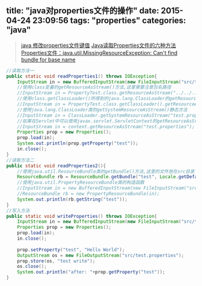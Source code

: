 title: "java对properties文件的操作"
date: 2015-04-24 23:09:56
tags: "properties"
categories: "java"
---

> [java 修改properties文件键值](http://blog.163.com/qin1238888@126/blog/static/8652689820126181002250/)
> [Java读取Properties文件的六种方法](http://blog.csdn.net/senton/article/details/4083127)
> [Properties文件：java.util.MissingResourceException: Can't find bundle for base name](http://panyongzheng.iteye.com/blog/1115306)

```java
//读取方法一
public static void readProperties1() throws IOException{
	InputStream in = new BufferedInputStream(new FileInputStream("src/test.properties"));
	//使用class变量的getResourceAsStream()方法,这里需要注意包名路径
	//InputStream in = PropertyTest.class.getResourceAsStream("../../../test.properties");
	//使用class.getClassLoader()所得到的java.lang.ClassLoader的getResourceAsStream()方法
	//InputStream in = PropertyTest.class.getClassLoader().getResourceAsStream("test.properties");
	//使用java.lang.ClassLoader类的getSystemResourceAsStream()静态方法
	//InputStream in = ClassLoader.getSystemResourceAsStream("test.properties");
	//如果在Servlet中可以使用javax.servlet.ServletContext的getResourceAsStream()方法
	//InputStream in = context.getResourceAsStream("test.properties");
	Properties prop = new Properties();
	prop.load(in);
	System.out.println(prop.getProperty("test"));
	in.close();
}
//读取方法二
public static void readProperties2(){
	//使用java.util.ResourceBundle类的getBundle()方法,这里的文件放在src目录下，如果放在其他包内，写法跟类一样，即com.test
	ResourceBundle rb = ResourceBundle.getBundle("test", Locale.getDefault());
	//使用java.util.PropertyResourceBundle类的构造函数
	//InputStream in = new BufferedInputStream(new FileInputStream("src/test.properties"));
	//ResourceBundle rb = new PropertyResourceBundle(in);
	System.out.println(rb.getString("test"));
}
//写入方法
public static void writeProperties() throws IOException{
	InputStream in = new BufferedInputStream(new FileInputStream("src/test.properties"));
	Properties prop = new Properties();
	prop.load(in);
	in.close();
	
	prop.setProperty("test", "Hello World");
	OutputStream os = new FileOutputStream("src/test.properties");
	prop.store(os, "test write");
	os.close();
	System.out.println("after: "+prop.getProperty("test"));
}
```
